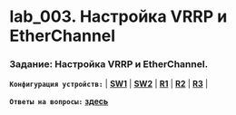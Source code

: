 # lab_003. Настройка VRRP и EtherChannel

###  Задание: Настройка VRRP и EtherChannel.

**`Конфигурация устройств:`**   | **[SW1](config/SW1)** | **[SW2](config/SW2)** | **[R1](config/R1)** | **[R2](config/R2)** | **[R3](config/R3)** |

**`Ответы на вопросы:`** **[здесь](Result.md)**



